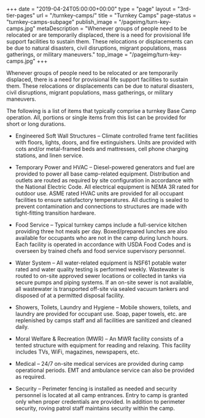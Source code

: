 +++
date = "2019-04-24T05:00:00+00:00"
type = "page"
layout = "3rd-tier-pages"
url = "/turnkey-camps/"
title = "Turnkey Camps"
page-status = "turnkey-camps-subpage"
publish_image = "/pageimg/turn-key-camps.jpg"
metaDescription = "Whenever groups of people need to be relocated or are temporarily displaced, there is a need for provisional life support facilities to sustain them. These relocations or displacements can be due to natural disasters, civil disruptions, migrant populations, mass gatherings, or military maneuvers."
top_image = "/pageimg/turn-key-camps.jpg"
+++

Whenever groups of people need to be relocated or are temporarily displaced, there is a need for provisional life support facilities to sustain them. These relocations or displacements can be due to natural disasters, civil disruptions, migrant populations, mass gatherings, or military maneuvers.

The following is a list of items that typically comprise a turnkey Base Camp operation. All, portions or single items from this list can be provided for short or long durations.

- Engineered Soft Wall Structures – Climate controlled frame tent facilities with floors, lights, doors, and fire extinguishers. Units are provided with cots and/or metal-framed beds and mattresses, cell phone charging stations, and linen service.

- Temporary Power and HVAC – Diesel-powered generators and fuel are provided to power all base camp-related equipment. Distribution and outlets are routed as required by site configuration in accordance with the National Electric Code. All electrical equipment is NEMA 3R rated for outdoor use. ASME rated HVAC units are provided for all occupant facilities to ensure satisfactory temperatures. All ducting is sealed to prevent contamination and connections to structures are made with tight-fitting transition hardware.

- Food Service – Typical turnkey camps include a full-service kitchen providing three hot meals per day. Boxed/prepared lunches are also available for occupants who are not in the camp during lunch hours. Each facility is operated in accordance with USDA Food Codes and is overseen by trained chefs and food service supervisory personnel.

- Water System – All water-related equipment is NSF61 potable water rated and water quality testing is performed weekly. Wastewater is routed to on-site approved sewer locations or collected in tanks via secure pumps and piping systems. If an on-site sewer is not available, all wastewater is transported off-site via sealed vacuum tankers and disposed of at a permitted disposal facility.

- Showers, Toilets, Laundry and Hygiene – Mobile showers, toilets, and laundry are provided for occupant use. Soap, paper towels, etc. are replenished by camps staff and all facilities are sanitized and cleaned daily.

- Moral Welfare & Recreation (MWR) – An MWR facility consists of a tented structure with equipment for reading and relaxing. This facility includes TVs, WiFi, magazines, newspapers, etc.

- Medical – 24/7 on-site medical services are provided during camp operational periods. EMT and ambulance service can also be provided as required.

- Security – Perimeter fencing is installed as needed and security personnel is located at all camp entrances. Entry to camp is granted only when proper credentials are provided. In addition to perimeter security, roving patrol staff maintains security within the camp. 
